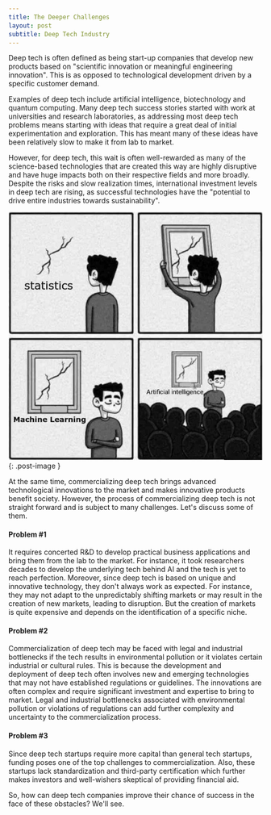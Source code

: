 ```yaml
---
title: The Deeper Challenges
layout: post
subtitle: Deep Tech Industry
---
```

Deep tech is often defined as being start-up companies that develop new products based on "scientific innovation or meaningful engineering innovation". This is as opposed to technological development driven by a specific customer demand.

Examples of deep tech include artificial intelligence, biotechnology and quantum computing. Many deep tech success stories started with work at universities and research laboratories, as addressing most deep tech problems means starting with ideas that require a great deal of initial experimentation and exploration. This has meant many of these ideas have been relatively slow to make it from lab to market.

However, for deep tech, this wait is often well-rewarded as many of the science-based technologies that are created this way are highly disruptive and have huge impacts both on their respective fields and more broadly. Despite the risks and slow realization times, international investment levels in deep tech are rising, as successful technologies have the "potential to drive entire industries towards sustainability".

![ml-and-ai-meme](/images/2021-11-20-deep-tech.jpg){: .post-image }

At the same time, commercializing deep tech brings advanced technological innovations to the market and makes innovative products benefit society. However, the process of commercializing deep tech is not straight forward and is subject to many challenges. Let's discuss some of them.

#### Problem #1
It requires concerted R&D to develop practical business applications and bring them from the lab to the market. For instance, it took researchers decades to develop the underlying tech behind AI and the tech is yet to reach perfection. Moreover, since deep tech is based on unique and innovative technology, they don't always work as expected. For instance, they may not adapt to the unpredictably shifting markets or may result in the creation of new markets, leading to disruption. But the creation of markets is quite expensive and depends on the identification of a specific niche.

#### Problem #2
Commercialization of deep tech may be faced with legal and industrial bottlenecks if the tech results in environmental pollution or it violates certain industrial or cultural rules. This is because the development and deployment of deep tech often involves new and emerging technologies that may not have established regulations or guidelines. The innovations are often complex and require significant investment and expertise to bring to market. Legal and industrial bottlenecks associated with environmental pollution or violations of regulations can add further complexity and uncertainty to the commercialization process.

#### Problem #3
Since deep tech startups require more capital than general tech startups, funding poses one of the top challenges to commercialization. Also, these startups lack standardization and third-party certification which further makes investors and well-wishers skeptical of providing financial aid.

So, how can deep tech companies improve their chance of success in the face of these obstacles? We'll see.